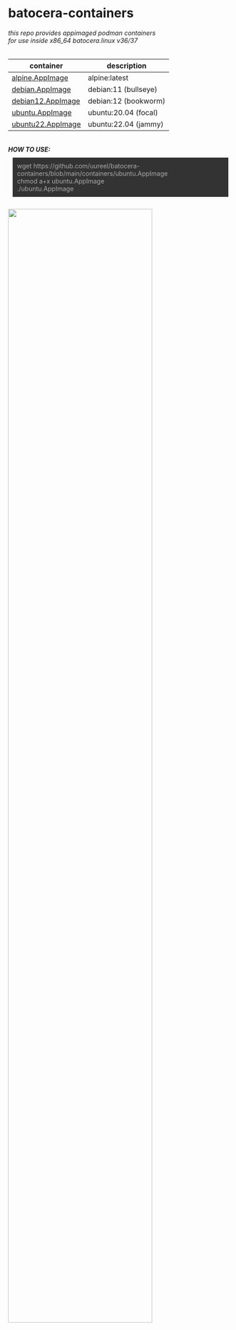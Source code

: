 # batocera-containers
<html>
<body>
<i>this repo provides appimaged podman containers<br>
for use inside x86_64 batocera.linux v36/37<br></i>
<br>

| container | description |
| --- | --- |
| [alpine.AppImage](./containers/alpine.AppImage) | alpine:latest |
| [debian.AppImage](./containers/debian.AppImage) | debian:11 (bullseye) |
| [debian12.AppImage](./containers/debian12.AppImage) | debian:12 (bookworm) |
| [ubuntu.AppImage](./containers/ubuntu.AppImage) | ubuntu:20.04 (focal) |
| [ubuntu22.AppImage](./containers/ubuntu22.AppImage) | ubuntu:22.04 (jammy) |

<br>
<b><i>HOW TO USE: </b></i>
<p style="background:#333;color:#ababab;padding:10px;margin:10px;">
  wget https://github.com/uureel/batocera-containers/blob/main/containers/ubuntu.AppImage<br>
  chmod a+x ubuntu.AppImage<br>
  ./ubuntu.AppImage
</p>
<br>
<img src=https://user-images.githubusercontent.com/116395185/230185360-c6665b15-4031-4643-bfc7-dc5b7ce214d7.png width=80% height=80%></img>
</body>
</html>
